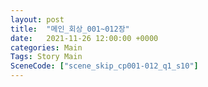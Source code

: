 ```yaml
---
layout: post
title:  "메인_회상_001~012장"
date:   2021-11-26 12:00:00 +0000
categories: Main
Tags: Story Main
SceneCode: ["scene_skip_cp001-012_q1_s10"]
---
```

